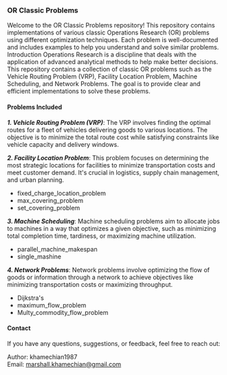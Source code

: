 ### OR Classic Problems

Welcome to the OR Classic Problems repository! This repository contains implementations of various classic Operations Research (OR) problems using different optimization techniques. Each problem is well-documented and includes examples to help you understand and solve similar problems.
Introduction
Operations Research is a discipline that deals with the application of advanced analytical methods to help make better decisions. This repository contains a collection of classic OR problems such as the Vehicle Routing Problem (VRP), Facility Location Problem, Machine Scheduling, and Network Problems. The goal is to provide clear and efficient implementations to solve these problems.

#### Problems Included

***1. Vehicle Routing Problem (VRP)***:
The VRP involves finding the optimal routes for a fleet of vehicles delivering goods to various locations. The objective is to minimize the total route cost while satisfying constraints like vehicle capacity and delivery windows.

***2. Facility Location Problem***:
This problem focuses on determining the most strategic locations for facilities to minimize transportation costs and meet customer demand. It's crucial in logistics, supply chain management, and urban planning.
 - fixed_charge_location_problem
 - max_covering_problem
 - set_covering_problem

***3. Machine Scheduling***:
Machine scheduling problems aim to allocate jobs to machines in a way that optimizes a given objective, such as minimizing total completion time, tardiness, or maximizing machine utilization.
  - parallel_machine_makespan
  - single_mashine

***4. Network Problems***:
Network problems involve optimizing the flow of goods or information through a network to achieve objectives like minimizing transportation costs or maximizing throughput.
  - Dijkstra's
  - maximum_flow_problem
  - Multy_commodity_flow_problem


#### Contact

If you have any questions, suggestions, or feedback, feel free to reach out:

Author: khamechian1987  
Email: marshall.khamechian@gmail.com
